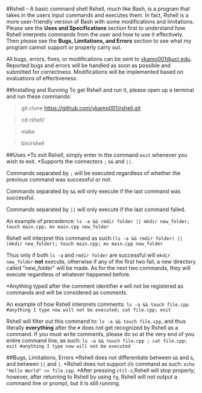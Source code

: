 #Rshell - A basic command shell
Rshell, much like Bash, is a program that takes in the users input commands and executes them.
In fact, Rshell is a more user-friendly version of Bash with some modifications and limitations.
Please see the **Uses and Specifications** section first to understand how Rshell interprets commands
from the user and how to use it effectively. Then please see the **Bugs, Limitations, and Errors** section
to see what my program cannot support or properly carry out.

All bugs, errors, fixes, or modifications can be sent to ykamo001@ucr.edu.
Reported bugs and errors will be handled as soon as possible and submitted for correctness.
Modifications will be implemented based on evaluations of effectiveness.

##Installing and Running
To get Rshell and run it, please open up a terminal and run these commands:
>git clone https://github.com/ykamo001/rshell.git

>cd rshell/

>make

>bin/rshell

##Uses
*To exit Rshell, simply enter in the command `exit` whenever you wish to exit.
*Supports the connectors `;` `&&` and `||`.

Commands separated by `;` will be executed regardless of whether the previous command was successful or not.

Commands separated by `&&` will only execute if the last command was successful.

Commands separated by `||` will only execute if the last command failed.

An example of precedence: `ls -a && rmdir folder || mkdir new_folder; touch main.cpp; mv main.cpp new_folder`

Rshell will interpret this command as such:`(ls -a && rmdir folder) || (mkdir new_folder); touch main.cpp; mv main.cpp new_folder`

Thus only if both `ls -a` and `rmdir folder` are successful will `mkdir new_folder` __not__ execute, otherwise if any of the first two fail,
a new directory called "new_folder" will be made. As for the next two commands, they will execute regardless of whatever happened before.

*Anything typed after the comment identifier `#` will not be registered as commands and will be considered as comments.

An example of how Rshell interprets comments: `ls -a && touch file.cpp #anything I type now will not be executed; cat file.cpp; exit`

Rshell will filter out this command to: `ls -a && touch file.cpp`, and thus literally __everything__ after the `#` does not
get recognized by Rshell as a command. If you must write comments, please do so at the very end of you entire command line, as such:
`ls -a && touch file.cpp ; cat file.cpp; exit #anything I type now will not be executed`

##Bugs, Limitations, Errors
*Rshell does not differentiate between `&&` and `&`, and between `||` and `|`.
*Rshell  does not support i/o command as such: `echo "Hello World" >> file.cpp`.
*After pressing `ctrl-z`,Rshell will stop properly; however, after returning to Rshell
by using `fg`, Rshell will not output a command line or prompt, but it is still running.
